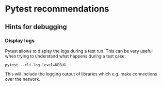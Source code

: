 # Pytest recommendations

## Hints for debugging

### Display logs

Pytest allows to display the logs during a test run. This can be very useful
when trying to understand what happens during a test case:

```
pytest --cli-log-level=DEBUG
```

This will include the logging output of libraries which e.g. make connections
over the network.
